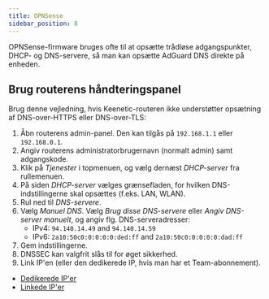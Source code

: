 ```yaml
---
title: OPNSense
sidebar_position: 8
---
```


OPNSense-firmware bruges ofte til at opsætte trådløse adgangspunkter, DHCP- og DNS-servere, så man kan opsætte AdGuard DNS direkte på enheden.

## Brug routerens håndteringspanel

Brug denne vejledning, hvis Keenetic-routeren ikke understøtter opsætning af DNS-over-HTTPS eller DNS-over-TLS:

1. Åbn routerens admin-panel. Den kan tilgås på `192.168.1.1` eller `192.168.0.1`.
2. Angiv routerens administratorbrugernavn (normalt admin) samt adgangskode.
3. Klik på _Tjenester_ i topmenuen, og vælg dernæst _DHCP-server_ fra rullemenuen.
4. På siden _DHCP-server_ vælges grænsefladen, for hvilken DNS-indstillingerne skal opsættes (f.eks. LAN, WLAN).
5. Rul ned til _DNS-servere_.
6. Vælg _Manuel DNS_. Vælg _Brug disse DNS-servere_ eller _Angiv DNS-server manuelt_, og angiv flg. DNS-serveradresser:
    - IPv4: `94.140.14.49` and `94.140.14.59`
    - IPv6: `2a10:50c0:0:0:0:0:ded:ff` and `2a10:50c0:0:0:0:0:dad:ff`
7. Gem indstillingerne.
8. DNSSEC kan valgfrit slås til for øget sikkerhed.
9. Link IP'en (eller den dedikerede IP, hvis man har et Team-abonnement).

 - [Dedikerede IP'er](/private-dns/connect-devices/other-options/dedicated-ip.md)
 - [Linkede IP'er](/private-dns/connect-devices/other-options/linked-ip.md)
